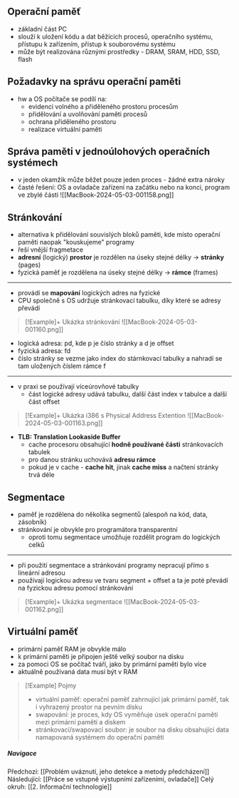 ## Operační paměť
- základní část PC
- slouží k uložení kódu a dat běžících procesů, operačního systému, přístupu k zařízením, přístup k souborovému systému
- může být realizována různými prostředky - DRAM, SRAM, HDD, SSD, flash

## Požadavky na správu operační paměti
- hw a OS počítače se podílí na:
	- evidenci volného a přiděleného prostoru procesům
	- přidělování a uvolňování paměti procesů
	- ochrana přiděleného prostoru
	- realizace virtuální paměti

## Správa paměti v jednoúlohových operačních systémech
- v jeden okamžik může běžet pouze jeden proces - žádné extra nároky
- časté řešení: OS a ovladače zařízení na začátku nebo na konci, program ve zbylé části
![[MacBook-2024-05-03-001158.png]]

## Stránkování
- alternativa k přidělování souvislých bloků paměti, kde místo operační paměti naopak "kouskujeme" programy
- řeší vnější fragmetace
- **adresní** (logický) **prostor** je rozdělen na úseky stejné délky $\rightarrow$ **stránky** (pages)
- fyzická paměť je rozdělena na úseky stejné délky $\rightarrow$ **rámce** (frames)
---
- provádí se **mapování** logických adres na fyzické
- CPU společně s OS udržuje stránkovací tabulku, díky které se adresy převádí
>[!Example]+ Ukázka stránkování
![[MacBook-2024-05-03-001160.png]]
- logická adresa: pd, kde p je číslo stránky a d je offset
- fyzická adresa: fd
- číslo stránky se vezme jako index do stárnkovací tabulky a nahradí se tam uložených číslem rámce f
---
- v praxi se používají víceúrovňové tabulky
	- část logické adresy udává tabulku, další část index v tabulce a další část offset

>[!Example]+ Ukázka i386 s Physical Address Extention
>![[MacBook-2024-05-03-001163.png]]
- **TLB: Translation Lookaside Buffer**
	- cache procesoru obsahující **hodně používané části** stránkovacích tabulek
	- pro danou stránku uchovává **adresu rámce**
	- pokud je v cache - **cache hit**, jinak **cache miss** a načtení stránky trvá déle

## Segmentace
- paměť je rozdělena do několika segmentů (alespoň na kód, data, zásobník)
- stránkování je obvykle pro programátora transparentní
	- oproti tomu segmentace umožňuje rozdělit program do logických celků
---
- při použití segmentace a stránkování programy nepracují přímo s lineární adresou
- používají logickou adresu ve tvaru segment + offset a ta je poté převádí na fyzickou adresu pomocí stránkování
>[!Example]+ Ukázka segmentace
![[MacBook-2024-05-03-001162.png]]

## Virtuální paměť
- primární paměť RAM je obvykle málo
- k primární paměti je připojen ještě velký soubor na disku
- za pomoci OS se počítač tváří, jako by primární paměti bylo více
- aktuálně používaná  data musí být v RAM
>[!Example] Pojmy
>- virtuální paměť: operační paměť zahrnující jak primární paměť, tak i vyhrazený prostor na pevním disku
>- swapování: je proces, kdy OS vyměňuje úsek operační paměti mezi primární pamětí a diskem
>- stránkovací/swapovací soubor: je soubor na disku obsahující data namapovaná systémem do operační paměti

##### Navigace
Předchozí: [[Problém uváznutí, jeho detekce a metody předcházení]]
Následující: [[Práce se vstupně výstupními zařízeními, ovladače]]
Celý okruh: [[2. Informační technologie]]